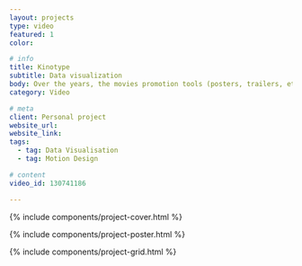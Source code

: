 ```yaml
---
layout: projects
type: video
featured: 1
color: 

# info
title: Kinotype
subtitle: Data visualization
body: Over the years, the movies promotion tools (posters, trailers, etc.) became formatted and began to suffer form a lack of creativity. Kinotype offers a new insight and addresses this issue through the lense of Science-fiction movies. These posters and trailers, generated by data collection, demonstrate this standardization.
category: Video

# meta
client: Personal project
website_url: 
website_link: 
tags: 
  - tag: Data Visualisation
  - tag: Motion Design

# content
video_id: 130741186

---
```


{% include components/project-cover.html %}

{% include components/project-poster.html %}

{% include components/project-grid.html %}
